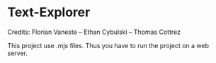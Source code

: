 # Text-Explorer

Credits: Florian Vaneste – Ethan Cybulski – Thomas Cottrez

This project use .mjs files. Thus you have to run the project on a web server.
